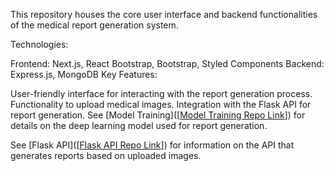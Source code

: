 This repository houses the core user interface and backend functionalities of the medical report generation system.

Technologies:

Frontend: Next.js, React Bootstrap, Bootstrap, Styled Components
Backend: Express.js, MongoDB
Key Features:

User-friendly interface for interacting with the report generation process.
Functionality to upload medical images.
Integration with the Flask API for report generation.
See [Model Training]([[Model Training Repo Link](https://github.com/AbdulWahabRaza123/Report-generation-work)]) for details on the deep learning model used for report generation.

See [Flask API]([[Flask API Repo Link](https://github.com/AbdulWahabRaza123/report_gen_api)]) for information on the API that generates reports based on uploaded images.
